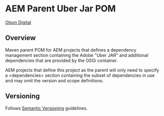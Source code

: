 # AEM Parent Uber Jar POM

[Olson Digital](http://www.digitalatolson.com/)

## Overview

Maven parent POM for AEM projects that defines a dependency management section containing the Adobe "Uber JAR" and additional dependencies that are provided by the OSGi container.

AEM projects that define this project as the parent will only need to specify a &lt;dependencies&gt; section containing the subset of dependencies in use and may omit the version and scope definitions.

## Versioning

Follows [Semantic Versioning](http://semver.org/) guidelines.